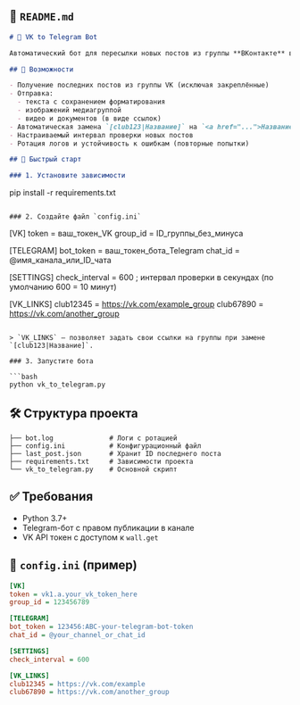## 📝 `README.md`

```markdown
# 🤖 VK to Telegram Bot

Автоматический бот для пересылки новых постов из группы **ВКонтакте** в канал **Telegram**.

## 📌 Возможности

- Получение последних постов из группы VK (исключая закреплённые)
- Отправка:
  - текста с сохранением форматирования
  - изображений медиагруппой
  - видео и документов (в виде ссылок)
- Автоматическая замена `[club123|Название]` на `<a href="...">Название</a>`
- Настраиваемый интервал проверки новых постов
- Ротация логов и устойчивость к ошибкам (повторные попытки)

## 🚀 Быстрый старт

### 1. Установите зависимости

```
pip install -r requirements.txt
```

### 2. Создайте файл `config.ini`

```
[VK]
token = ваш_токен_VK
group_id = ID_группы_без_минуса

[TELEGRAM]
bot_token = ваш_токен_бота_Telegram
chat_id = @имя_канала_или_ID_чата

[SETTINGS]
check_interval = 600  ; интервал проверки в секундах (по умолчанию 600 = 10 минут)

[VK_LINKS]
club12345 = https://vk.com/example_group
club67890 = https://vk.com/another_group
```

> `VK_LINKS` — позволяет задать свои ссылки на группы при замене `[club123|Название]`.

### 3. Запустите бота

```bash
python vk_to_telegram.py
```

## 🛠 Структура проекта

```
├── bot.log              # Логи с ротацией
├── config.ini           # Конфигурационный файл
├── last_post.json       # Хранит ID последнего поста
├── requirements.txt     # Зависимости проекта
└── vk_to_telegram.py    # Основной скрипт
```

## ✅ Требования

- Python 3.7+
- Telegram-бот с правом публикации в канале
- VK API токен с доступом к `wall.get`


## 🧪 `config.ini` (пример)

```ini
[VK]
token = vk1.a.your_vk_token_here
group_id = 123456789

[TELEGRAM]
bot_token = 123456:ABC-your-telegram-bot-token
chat_id = @your_channel_or_chat_id

[SETTINGS]
check_interval = 600

[VK_LINKS]
club12345 = https://vk.com/example
club67890 = https://vk.com/another_group
```
